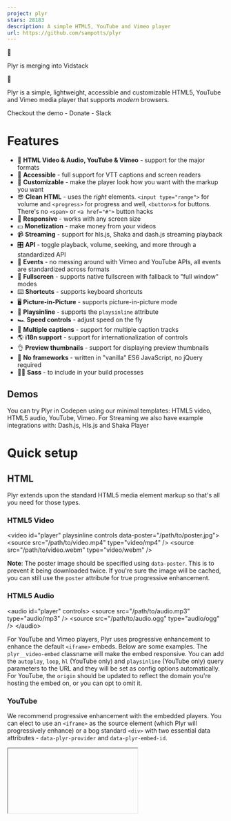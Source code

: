 ```yaml
---
project: plyr
stars: 28183
description: A simple HTML5, YouTube and Vimeo player
url: https://github.com/sampotts/plyr
---
```


🎉

Plyr is merging into Vidstack

🎉

Plyr is a simple, lightweight, accessible and customizable HTML5, YouTube and Vimeo media player that supports _modern_ browsers.

Checkout the demo - Donate - Slack

Features
========

-   📼 **HTML Video & Audio, YouTube & Vimeo** - support for the major formats
-   💪 **Accessible** - full support for VTT captions and screen readers
-   🔧 **Customizable** - make the player look how you want with the markup you want
-   😎 **Clean HTML** - uses the _right_ elements. `<input type="range">` for volume and `<progress>` for progress and well, `<button>`s for buttons. There's no `<span>` or `<a href="#">` button hacks
-   📱 **Responsive** - works with any screen size
-   💵 **Monetization** - make money from your videos
-   📹 **Streaming** - support for hls.js, Shaka and dash.js streaming playback
-   🎛 **API** - toggle playback, volume, seeking, and more through a standardized API
-   🎤 **Events** - no messing around with Vimeo and YouTube APIs, all events are standardized across formats
-   🔎 **Fullscreen** - supports native fullscreen with fallback to "full window" modes
-   ⌨️ **Shortcuts** - supports keyboard shortcuts
-   🖥 **Picture-in-Picture** - supports picture-in-picture mode
-   📱 **Playsinline** - supports the `playsinline` attribute
-   🏎 **Speed controls** - adjust speed on the fly
-   📖 **Multiple captions** - support for multiple caption tracks
-   🌎 **i18n support** - support for internationalization of controls
-   👌 **Preview thumbnails** - support for displaying preview thumbnails
-   🤟 **No frameworks** - written in "vanilla" ES6 JavaScript, no jQuery required
-   💁‍♀️ **Sass** - to include in your build processes

Demos
-----

You can try Plyr in Codepen using our minimal templates: HTML5 video, HTML5 audio, YouTube, Vimeo. For Streaming we also have example integrations with: Dash.js, Hls.js and Shaka Player

Quick setup
===========

HTML
----

Plyr extends upon the standard HTML5 media element markup so that's all you need for those types.

### HTML5 Video

<video id\="player" playsinline controls data-poster\="/path/to/poster.jpg"\>
  <source src\="/path/to/video.mp4" type\="video/mp4" />
  <source src\="/path/to/video.webm" type\="video/webm" />

  <!-- Captions are optional -->
  <track kind\="captions" label\="English captions" src\="/path/to/captions.vtt" srclang\="en" default />
</video\>

**Note**: The poster image should be specified using `data-poster`. This is to prevent it being downloaded twice. If you're sure the image will be cached, you can still use the `poster` attribute for true progressive enhancement.

### HTML5 Audio

<audio id\="player" controls\>
  <source src\="/path/to/audio.mp3" type\="audio/mp3" />
  <source src\="/path/to/audio.ogg" type\="audio/ogg" />
</audio\>

For YouTube and Vimeo players, Plyr uses progressive enhancement to enhance the default `<iframe>` embeds. Below are some examples. The `plyr__video-embed` classname will make the embed responsive. You can add the `autoplay`, `loop`, `hl` (YouTube only) and `playsinline` (YouTube only) query parameters to the URL and they will be set as config options automatically. For YouTube, the `origin` should be updated to reflect the domain you're hosting the embed on, or you can opt to omit it.

### YouTube

We recommend progressive enhancement with the embedded players. You can elect to use an `<iframe>` as the source element (which Plyr will progressively enhance) or a bog standard `<div>` with two essential data attributes - `data-plyr-provider` and `data-plyr-embed-id`.

<div class\="plyr\_\_video-embed" id\="player"\>
  <iframe
    src\="https://www.youtube.com/embed/bTqVqk7FSmY?origin=https://plyr.io&amp;iv\_load\_policy=3&amp;modestbranding=1&amp;playsinline=1&amp;showinfo=0&amp;rel=0&amp;enablejsapi=1"
    allowfullscreen
    allowtransparency
    allow\="autoplay"
  \></iframe\>
</div\>

_Note_: The `plyr__video-embed` classname will make the player a responsive 16:9 (most common) iframe embed. When plyr itself kicks in, your custom `ratio` config option will be used.

Or the `<div>` non progressively enhanced method:

<div id\="player" data-plyr-provider\="youtube" data-plyr-embed-id\="bTqVqk7FSmY"\></div\>

_Note_: The `data-plyr-embed-id` can either be the video ID or URL for the media.

### Vimeo

Much the same as YouTube above.

<div class\="plyr\_\_video-embed" id\="player"\>
  <iframe
    src\="https://player.vimeo.com/video/76979871?loop=false&amp;byline=false&amp;portrait=false&amp;title=false&amp;speed=true&amp;transparent=0&amp;gesture=media"
    allowfullscreen
    allowtransparency
    allow\="autoplay"
  \></iframe\>
</div\>

Or the `<div>` non progressively enhanced method:

<div id\="player" data-plyr-provider\="vimeo" data-plyr-embed-id\="76979871"\></div\>

JavaScript
----------

You can use Plyr as an ES6 module as follows:

import Plyr from 'plyr';

const player \= new Plyr('#player');

Alternatively you can include the `plyr.js` script before the closing `</body>` tag and then in your JS create a new instance of Plyr as below.

<script src\="path/to/plyr.js"\></script\>
<script\>
  const player \= new Plyr('#player');
</script\>

See initialising for more information on advanced setups.

You can use our CDN (provided by Cloudflare) for the JavaScript. There's 2 versions; one with and one without polyfills. My recommendation would be to manage polyfills separately as part of your application but to make life easier you can use the polyfilled build.

<script src\="https://cdn.plyr.io/3.7.8/plyr.js"\></script\>

...or...

<script src\="https://cdn.plyr.io/3.7.8/plyr.polyfilled.js"\></script\>

CSS
---

Include the `plyr.css` stylesheet into your `<head>`.

<link rel\="stylesheet" href\="path/to/plyr.css" />

If you want to use our CDN (provided by Cloudflare) for the default CSS, you can use the following:

<link rel\="stylesheet" href\="https://cdn.plyr.io/3.7.8/plyr.css" />

SVG Sprite
----------

The SVG sprite is loaded automatically from our CDN (provided by Cloudflare). To change this, see the options below. For reference, the CDN hosted SVG sprite can be found at `https://cdn.plyr.io/3.7.8/plyr.svg`.

### Self hosting

If you don't want to create a build system to include Plyr as an npm module, you can use the pre-built files. You have a few options:

-   Download the files from the CDN links above, they're already minified.
-   Download the files from unpkg or similar services.
-   Build the project yourself using `npm i && npm run build`, which installs the dependencies and spits out a build to `dist`.

Ads
===

Plyr has partnered up with vi.ai to offer monetization options for your videos. Getting setup is easy:

-   Sign up for a vi.ai account
-   Grab your publisher ID from the code snippet
-   Enable ads in the config options and enter your publisher ID

Any questions regarding the ads can be sent straight to vi.ai and any issues with rendering raised through GitHub issues.

If you do not wish to use Vi, you can set your own `ads.tagUrl` option.

Advanced
========

Customizing the CSS
-------------------

If you want to change any design tokens used for the rendering of the player, you can do so using CSS Custom Properties.

Here's a list of the properties and what they are used for:

Name

Description

Default / Fallback

`--plyr-color-main`

The primary UI color.

`#00b3ff`

`--plyr-video-background`

The background color of video and poster wrappers for using alpha channel videos and poster images.

`rgba(0, 0, 0, 1)`

`--plyr-focus-visible-color`

The color used for the focus styles when an element is `:focus-visible` (keyboard focused).

`--plyr-color-main`

`--plyr-badge-background`

The background color for badges in the menu.

`#4a5464`

`--plyr-badge-text-color`

The text color for badges.

`#ffffff`

`--plyr-badge-border-radius`

The border radius used for badges.

`2px`

`--plyr-captions-background`

The color for the background of captions.

`rgba(0, 0, 0, 0.8)`

`--plyr-captions-text-color`

The color used for the captions text.

`#ffffff`

`--plyr-control-icon-size`

The size of the icons used in the controls.

`18px`

`--plyr-control-spacing`

The space between controls (sometimes used in a multiple - e.g. `10px / 2 = 5px`).

`10px`

`--plyr-control-padding`

The padding inside controls.

`--plyr-control-spacing * 0.7` (`7px`)

`--plyr-control-radius`

The border radius used on controls.

`3px`

`--plyr-control-toggle-checked-background`

The background color used for checked menu items.

`--plyr-color-main`

`--plyr-video-controls-background`

The background for the video controls.

`linear-gradient(rgba(0, 0, 0, 0), rgba(0, 0, 0, 0.75))`

`--plyr-video-control-color`

The text/icon color for video controls.

`#ffffff`

`--plyr-video-control-color-hover`

The text/icon color used when video controls are `:hover`, `:focus` and `:focus-visible` (equivalent).

`#ffffff`

`--plyr-video-control-background-hover`

The background color used when video controls are `:hover`, `:focus` and `:focus-visible` (equivalent).

`--plyr-color-main`

`--plyr-audio-controls-background`

The background for the audio controls.

`#ffffff`

`--plyr-audio-control-color`

The text/icon color for audio controls.

`#4a5464`

`--plyr-audio-control-color-hover`

The text/icon color used when audio controls are `:hover`, `:focus` and `:focus-visible` (equivalent).

`#ffffff`

`--plyr-audio-control-background-hover`

The background color used when video controls are `:hover`, `:focus` and `:focus-visible` (equivalent).

`--plyr-color-main`

`--plyr-menu-background`

The background color for menus.

`rgba(255, 255, 255, 0.9)`

`--plyr-menu-color`

The text/icon color for menu items.

`#4a5464`

`--plyr-menu-shadow`

The shadow used on menus.

`0 1px 2px rgba(0, 0, 0, 0.15)`

`--plyr-menu-radius`

The border radius on the menu.

`4px`

`--plyr-menu-arrow-size`

The size of the arrow on the bottom of the menu.

`6px`

`--plyr-menu-item-arrow-color`

The color of the arrows in the menu.

`#728197`

`--plyr-menu-item-arrow-size`

The size of the arrows in the menu.

`4px`

`--plyr-menu-border-color`

The border color for the bottom of the back button in the top of the sub menu pages.

`#dcdfe5`

`--plyr-menu-border-shadow-color`

The shadow below the border of the back button in the top of the sub menu pages.

`#ffffff`

`--plyr-progress-loading-size`

The size of the stripes in the loading state in the scrubber.

`25px`

`--plyr-progress-loading-background`

The background color on the loading state in the scrubber.

`rgba(35, 40, 47, 0.6)`

`--plyr-video-progress-buffered-background`

The fill color for the buffer indication in the scrubber for video.

`rgba(255, 255, 255, 0.25)`

`--plyr-audio-progress-buffered-background`

The fill color for the buffer indication in the scrubber for audio.

`rgba(193, 200, 209, 0.6)`

`--plyr-range-thumb-height`

The height of the scrubber handle/thumb.

`13px`

`--plyr-range-thumb-background`

The background of the scrubber handle/thumb.

`#ffffff`

`--plyr-range-thumb-shadow`

The shadow of the scrubber handle/thumb.

`0 1px 1px rgba(215, 26, 18, 0.15), 0 0 0 1px rgba(215, 26, 18, 0.2)`

`--plyr-range-thumb-active-shadow-width`

The width of the shadow when the scrubber handle/thumb is `:active` (pressed).

`3px`

`--plyr-range-track-height`

The height of the scrubber/progress track.

`5px`

`--plyr-range-fill-background`

The fill color of the scrubber/progress.

`--plyr-color-main`

`--plyr-video-range-track-background`

The background of the scrubber/progress.

`--plyr-video-progress-buffered-background`

`--plyr-video-range-thumb-active-shadow-color`

The color of the shadow when the video scrubber handle/thumb is `:active` (pressed).

`rgba(255, 255, 255, 0.5)`

`--plyr-audio-range-track-background`

The background of the scrubber/progress.

`--plyr-video-progress-buffered-background`

`--plyr-audio-range-thumb-active-shadow-color`

The color of the shadow when the audio scrubber handle/thumb is `:active` (pressed).

`rgba(215, 26, 18, 0.1)`

`--plyr-tooltip-background`

The background color for tooltips.

`rgba(255, 255, 255, 0.9)`

`--plyr-tooltip-color`

The text color for tooltips.

`#4a5464`

`--plyr-tooltip-padding`

The padding for tooltips.

`calc(var(--plyr-control-spacing) / 2))`

`--plyr-tooltip-arrow-size`

The size of the arrow under tooltips.

`4px`

`--plyr-tooltip-radius`

The border radius on tooltips.

`3px`

`--plyr-tooltip-shadow`

The shadow on tooltips.

`0 1px 2px rgba(0, 0, 0, 0.15)`

`--plyr-font-family`

The font family used in the player.

`--plyr-font-size-base`

The base font size. Mainly used for captions.

`15px`

`--plyr-font-size-small`

The smaller font size. Mainly used for captions.

`13px`

`--plyr-font-size-large`

The larger font size. Mainly used for captions.

`18px`

`--plyr-font-size-xlarge`

The even larger font size. Mainly used for captions.

`21px`

`--plyr-font-size-time`

The font size for the time.

`--plyr-font-size-small`

`--plyr-font-size-menu`

The font size used in the menu.

`--plyr-font-size-small`

`--plyr-font-size-badge`

The font size used for badges.

`9px`

`--plyr-font-weight-regular`

The regular font weight.

`400`

`--plyr-font-weight-bold`

The bold font weight.

`600`

`--plyr-line-height`

The line height used within the player.

`1.7`

`--plyr-font-smoothing`

Whether to enable font antialiasing within the player.

`false`

You can set them in your CSS for all players:

:root {
  \--plyr-color-main: #1ac266;
}

...or for a specific class name:

.player {
  \--plyr-color-main: #1ac266;
}

...or in your HTML:

<video class\="player" style\="\--plyr-color-main: #1ac266;"\>...</video\>

### Sass

You can use `plyr.scss` file included in `/src/sass` as part of your build and change variables to suit your design. The Sass requires you to use autoprefixer (you should be already!) as all declarations use the W3C definitions.

The HTML markup uses the BEM methodology with `plyr` as the block, e.g. `.plyr__controls`. You can change the class hooks in the options to match any custom CSS you write. Check out the JavaScript source for more on this.

SVG
---

The icons used in the Plyr controls are loaded in an SVG sprite. The sprite is automatically loaded from our CDN by default. If you already have an icon build system in place, you can include the source plyr icons (see `/src/sprite` for source icons).

### Using the `iconUrl` option

You can however specify your own `iconUrl` option and Plyr will determine if the url is absolute and requires loading by AJAX/CORS due to current browser limitations or if it's a relative path, just use the path directly.

If you're using the `<base>` tag on your site, you may need to use something like this: svgfixer.js

More info on SVG sprites here: http://css-tricks.com/svg-sprites-use-better-icon-fonts/ and the AJAX technique here: http://css-tricks.com/ajaxing-svg-sprite/

Cross Origin (CORS)
-------------------

You'll notice the `crossorigin` attribute on the example `<video>` elements. This is because the TextTrack captions are loaded from another domain. If your TextTrack captions are also hosted on another domain, you will need to add this attribute and make sure your host has the correct headers setup. For more info on CORS checkout the MDN docs: https://developer.mozilla.org/en-US/docs/Web/HTTP/Access\_control\_CORS

Captions
--------

WebVTT captions are supported. To add a caption track, check the HTML example above and look for the `<track>` element. Be sure to validate your caption files.

JavaScript
----------

### Initializing

You can specify a range of arguments for the constructor to use:

-   A CSS string selector
-   A `HTMLElement`
-   A jQuery object

_Note_: If a `NodeList`, `Array`, or jQuery object are passed, the first element will be used for setup. To setup multiple players, see multiple players below.

#### Single player

Passing a CSS string selector that's compatible with `querySelector`:

const player \= new Plyr('#player');

Passing a HTMLElement:

const player \= new Plyr(document.getElementById('player'));

const player \= new Plyr(document.querySelector('.js-player'));

The HTMLElement or string selector can be the target `<video>`, `<audio>`, or `<div>` wrapper for embeds.

#### Multiple players

You have two choices here. You can either use a simple array loop to map the constructor:

const players \= Array.from(document.querySelectorAll('.js-player')).map((p) \=> new Plyr(p));

...or use a static method where you can pass a CSS string selector, a NodeList, an Array of HTMLElement, or a JQuery object:

const players \= Plyr.setup('.js-player');

Both options will also return an array of instances in the order of they were in the DOM for the string selector or the source NodeList or Array.

#### Options

The second argument for the constructor is the options object:

const player \= new Plyr('#player', {
  title: 'Example Title',
});

Options can be passed as an object to the constructor as above or as JSON in `data-plyr-config` attribute on each of your target elements:

<video src\="/path/to/video.mp4" id\="player" controls data-plyr-config\='{ "title": "Example Title" }'\></video\>

Note the single quotes encapsulating the JSON and double quotes on the object keys. Only string values need double quotes.

Option

Type

Default

Description

`enabled`

Boolean

`true`

Completely disable Plyr. This would allow you to do a User Agent check or similar to programmatically enable or disable Plyr for a certain UA. Example below.

`debug`

Boolean

`false`

Display debugging information in the console

`controls`

Array, Function or Element

`['play-large', 'play', 'progress', 'current-time', 'mute', 'volume', 'captions', 'settings', 'pip', 'airplay', 'fullscreen']`

If a function is passed, it is assumed your method will return either an element or HTML string for the controls. Three arguments will be passed to your function; `id` (the unique id for the player), `seektime` (the seektime step in seconds), and `title` (the media title). See CONTROLS.md for more info on how the html needs to be structured.

`settings`

Array

`['captions', 'quality', 'speed', 'loop']`

If the default controls are used, you can specify which settings to show in the menu

`i18n`

Object

See defaults.js

Used for internationalization (i18n) of the text within the UI.

`loadSprite`

Boolean

`true`

Load the SVG sprite specified as the `iconUrl` option (if a URL). If `false`, it is assumed you are handling sprite loading yourself.

`iconUrl`

String

`null`

Specify a URL or path to the SVG sprite. See the SVG section for more info.

`iconPrefix`

String

`plyr`

Specify the id prefix for the icons used in the default controls (e.g. "plyr-play" would be "plyr"). This is to prevent clashes if you're using your own SVG sprite but with the default controls. Most people can ignore this option.

`blankVideo`

String

`https://cdn.plyr.io/static/blank.mp4`

Specify a URL or path to a blank video file used to properly cancel network requests.

`autoplay`²

Boolean

`false`

Autoplay the media on load. If the `autoplay` attribute is present on a `<video>` or `<audio>` element, this will be automatically set to true.

`autopause`¹

Boolean

`true`

Only allow one player playing at once.

`playsinline`³

Boolean

`true`

Allow inline playback on iOS. Note this has no effect on iPadOS.

`seekTime`

Number

`10`

The time, in seconds, to seek when a user hits fast forward or rewind.

`volume`

Number

`1`

A number, between 0 and 1, representing the initial volume of the player.

`muted`

Boolean

`false`

Whether to start playback muted. If the `muted` attribute is present on a `<video>` or `<audio>` element, this will be automatically set to true.

`clickToPlay`

Boolean

`true`

Click (or tap) of the video container will toggle play/pause.

`disableContextMenu`

Boolean

`true`

Disable right click menu on video to _help_ as very primitive obfuscation to prevent downloads of content.

`hideControls`

Boolean

`true`

Hide video controls automatically after 2s of no mouse or focus movement, on control element blur (tab out), on playback start or entering fullscreen. As soon as the mouse is moved, a control element is focused or playback is paused, the controls reappear instantly.

`resetOnEnd`

Boolean

false

Reset the playback to the start once playback is complete.

`keyboard`

Object

`{ focused: true, global: false }`

Enable keyboard shortcuts for focused players only or globally

`tooltips`

Object

`{ controls: false, seek: true }`

`controls`: Display control labels as tooltips on `:hover` & `:focus` (by default, the labels are screen reader only). `seek`: Display a seek tooltip to indicate on click where the media would seek to.

`duration`

Number

`null`

Specify a custom duration for media.

`displayDuration`

Boolean

`true`

Displays the duration of the media on the "metadataloaded" event (on startup) in the current time display. This will only work if the `preload` attribute is not set to `none` (or is not set at all) and you choose not to display the duration (see `controls` option).

`invertTime`

Boolean

`true`

Display the current time as a countdown rather than an incremental counter.

`toggleInvert`

Boolean

`true`

Allow users to click to toggle the above.

`listeners`

Object

`null`

Allows binding of event listeners to the controls before the default handlers. See the `defaults.js` for available listeners. If your handler prevents default on the event (`event.preventDefault()`), the default handler will not fire.

`captions`

Object

`{ active: false, language: 'auto', update: false }`

`active`: Toggles if captions should be active by default. `language`: Sets the default language to load (if available). 'auto' uses the browser language. `update`: Listen to changes to tracks and update menu. This is needed for some streaming libraries, but can result in non-selectable language options).

`fullscreen`

Object

`{ enabled: true, fallback: true, iosNative: false, container: null }`

`enabled`: Toggles whether fullscreen should be enabled. `fallback`: Allow fallback to a full-window solution (`true`/`false`/`'force'`). `iosNative`: whether to use native iOS fullscreen when entering fullscreen (no custom controls) - note this has no effect on iPadOS. `container`: A selector for an ancestor of the player element, allows contextual content to remain visual in fullscreen mode. Non-ancestors are ignored.

`ratio`

String

`null`

Force an aspect ratio for all videos. The format is `'w:h'` - e.g. `'16:9'` or `'4:3'`. If this is not specified then the default for HTML5 and Vimeo is to use the native resolution of the video. As dimensions are not available from YouTube via SDK, 16:9 is forced as a sensible default.

`storage`

Object

`{ enabled: true, key: 'plyr' }`

`enabled`: Allow use of local storage to store user settings. `key`: The key name to use.

`speed`

Object

`{ selected: 1, options: [0.5, 0.75, 1, 1.25, 1.5, 1.75, 2, 4] }`

`selected`: The default speed for playback. `options`: The speed options to display in the UI. YouTube and Vimeo will ignore any options outside of the 0.5-2 range, so options outside of this range will be hidden automatically.

`quality`

Object

`{ default: 576, options: [4320, 2880, 2160, 1440, 1080, 720, 576, 480, 360, 240] }`

`default` is the default quality level (if it exists in your sources). `options` are the options to display. This is used to filter the available sources.

`loop`

Object

`{ active: false }`

`active`: Whether to loop the current video. If the `loop` attribute is present on a `<video>` or `<audio>` element, this will be automatically set to true This is an object to support future functionality.

`ads`

Object

`{ enabled: false, publisherId: '', tagUrl: '' }`

`enabled`: Whether to enable advertisements. `publisherId`: Your unique vi.ai publisher ID. `tagUrl` is a URL for a custom VAST tag if you're not using Vi.

`urls`

Object

See source.

If you wish to override any API URLs then you can do so here. You can also set a custom download URL for the download button.

`vimeo`

Object

`{ byline: false, portrait: false, title: false, speed: true, transparent: false }`

See Vimeo embed options. Some are set automatically based on other config options, namely: `loop`, `autoplay`, `muted`, `gesture`, `playsinline`

`youtube`

Object

`{ noCookie: false, rel: 0, showinfo: 0, iv_load_policy: 3, modestbranding: 1 }`

See YouTube embed options. The only custom option is `noCookie` to use an alternative to YouTube that doesn't use cookies (useful for GDPR, etc). Some are set automatically based on other config options, namely: `autoplay`, `hl`, `controls`, `disablekb`, `playsinline`, `cc_load_policy`, `cc_lang_pref`, `widget_referrer`

`previewThumbnails`

Object

`{ enabled: false, src: '' }`

`enabled`: Whether to enable the preview thumbnails (they must be generated by you). `src` must be either a string or an array of strings representing URLs for the VTT files containing the image URL(s). Learn more about preview thumbnails below.

`mediaMetadata`

Object

`{ title: '', artist: '', album: '', artwork: [] }`

The MediaMetadata interface of the Media Session API allows a web page to provide rich media metadata for display in a platform UI.

`markers`

Object

`{ enabled: false, points: [] }`

`enabled`: Whether to enable markers. `points` is an array of `{ time: number; label: string; }` objects where `time` represents the marker position in seconds and `label` is the HTML string to be displayed.

1.  Vimeo only
2.  Autoplay is generally not recommended as it is seen as a negative user experience. It is also disabled in many browsers. Before raising issues, do your homework. More info can be found here:

-   https://webkit.org/blog/6784/new-video-policies-for-ios/
-   https://developers.google.com/web/updates/2017/09/autoplay-policy-changes
-   https://hacks.mozilla.org/2019/02/firefox-66-to-block-automatically-playing-audible-video-and-audio/

1.  YouTube does not support programatically toggling the native fullscreen player via it's API. This means on iOS you have two options, neither being perfect:

-   Use the fallback/faux fullscreen option which covers the whole viewport (this is the default)
-   Set `playsinline` to `false` and/or `fullscreen.iosNative` to `true` - either option hides the fullscreen toggle in the UI (because of the above API issue) and means iOS will play the video in it's native player.

API
===

There are methods, setters and getters on a Plyr object.

Object
------

The easiest way to access the Plyr object is to set the return value from your call to the constructor to a variable. For example:

const player \= new Plyr('#player', {
  /\* options \*/
});

You can also access the object through any events:

element.addEventListener('ready', (event) \=> {
  const player \= event.detail.plyr;
});

Methods
-------

Example method use:

player.play(); // Start playback
player.fullscreen.enter(); // Enter fullscreen

Method

Parameters

Description

`play()`¹

\-

Start playback.

`pause()`

\-

Pause playback.

`togglePlay(toggle)`¹

Boolean

Toggle playback, if no parameters are passed, it will toggle based on current status.

`stop()`

\-

Stop playback and reset to start.

`restart()`

\-

Restart playback.

`rewind(seekTime)`

Number

Rewind playback by the specified seek time. If no parameter is passed, the default seek time will be used.

`forward(seekTime)`

Number

Fast forward by the specified seek time. If no parameter is passed, the default seek time will be used.

`increaseVolume(step)`

Number

Increase volume by the specified step. If no parameter is passed, the default step will be used.

`decreaseVolume(step)`

Number

Increase volume by the specified step. If no parameter is passed, the default step will be used.

`toggleCaptions(toggle)`

Boolean

Toggle captions display. If no parameter is passed, it will toggle based on current status.

`fullscreen.enter()`

\-

Enter fullscreen. If fullscreen is not supported, a fallback "full window/viewport" is used instead.

`fullscreen.exit()`

\-

Exit fullscreen.

`fullscreen.toggle()`

\-

Toggle fullscreen.

`airplay()`

\-

Trigger the airplay dialog on supported devices.

`setPreviewThumbnails(source: PreviewThumbnailsOptions)`

\-

Sets the preview thumbnails for the current source.

`toggleControls(toggle)`

Boolean

Toggle the controls (video only). Takes optional truthy value to force it on/off.

`on(event, function)`

String, Function

Add an event listener for the specified event.

`once(event, function)`

String, Function

Add an event listener for the specified event once.

`off(event, function)`

String, Function

Remove an event listener for the specified event.

`supports(type)`

String

Check support for a mime type.

`destroy()`

\-

Destroy the instance and garbage collect any elements.

1.  For HTML5 players, `play()` will return a `Promise` for most browsers - e.g. Chrome, Firefox, Opera, Safari and Edge according to MDN at time of writing.

Getters and Setters
-------------------

Example setters:

player.volume \= 0.5; // Sets volume at 50%
player.currentTime \= 10; // Seeks to 10 seconds

Example getters:

player.volume; // 0.5;
player.currentTime; // 10
player.fullscreen.active; // false;

Property

Getter

Setter

Description

`isHTML5`

✓

\-

Returns a boolean indicating if the current player is HTML5.

`isEmbed`

✓

\-

Returns a boolean indicating if the current player is an embedded player.

`playing`

✓

\-

Returns a boolean indicating if the current player is playing.

`paused`

✓

\-

Returns a boolean indicating if the current player is paused.

`stopped`

✓

\-

Returns a boolean indicating if the current player is stopped.

`ended`

✓

\-

Returns a boolean indicating if the current player has finished playback.

`buffered`

✓

\-

Returns a float between 0 and 1 indicating how much of the media is buffered

`currentTime`

✓

✓

Gets or sets the currentTime for the player. The setter accepts a float in seconds.

`seeking`

✓

\-

Returns a boolean indicating if the current player is seeking.

`duration`

✓

\-

Returns the duration for the current media.

`volume`

✓

✓

Gets or sets the volume for the player. The setter accepts a float between 0 and 1.

`muted`

✓

✓

Gets or sets the muted state of the player. The setter accepts a boolean.

`hasAudio`

✓

\-

Returns a boolean indicating if the current media has an audio track.

`speed`

✓

✓

Gets or sets the speed for the player. The setter accepts a value in the options specified in your config. Generally the minimum should be 0.5.

`quality`¹

✓

✓

Gets or sets the quality for the player. The setter accepts a value from the options specified in your config.

`loop`

✓

✓

Gets or sets the current loop state of the player. The setter accepts a boolean.

`source`

✓

✓

Gets or sets the current source for the player. The setter accepts an object. See source setter below for examples.

`poster`

✓

✓

Gets or sets the current poster image for the player. The setter accepts a string; the URL for the updated poster image.

`previewThumbnails`

✓

✓

Gets or sets the current preview thumbnail source for the player. The setter accepts a string

`autoplay`

✓

✓

Gets or sets the autoplay state of the player. The setter accepts a boolean.

`currentTrack`

✓

✓

Gets or sets the caption track by index. `-1` means the track is missing or captions is not active

`language`

✓

✓

Gets or sets the preferred captions language for the player. The setter accepts an ISO two-letter language code. Support for the languages is dependent on the captions you include. If your captions don't have any language data, or if you have multiple tracks with the same language, you may want to use `currentTrack` instead.

`fullscreen.active`

✓

\-

Returns a boolean indicating if the current player is in fullscreen mode.

`fullscreen.enabled`

✓

\-

Returns a boolean indicating if the current player has fullscreen enabled.

`pip`¹

✓

✓

Gets or sets the picture-in-picture state of the player. The setter accepts a boolean. This currently only supported on Safari 10+ (on MacOS Sierra+ and iOS 10+) and Chrome 70+.

`ratio`

✓

✓

Gets or sets the video aspect ratio. The setter accepts a string in the same format as the `ratio` option.

`download`

✓

✓

Gets or sets the URL for the download button. The setter accepts a string containing a valid absolute URL.

1.  HTML5 only

### The `.source` setter

This allows changing the player source and type on the fly.

Video example:

player.source \= {
  type: 'video',
  title: 'Example title',
  sources: \[
    {
      src: '/path/to/movie.mp4',
      type: 'video/mp4',
      size: 720,
    },
    {
      src: '/path/to/movie.webm',
      type: 'video/webm',
      size: 1080,
    },
  \],
  poster: '/path/to/poster.jpg',
  previewThumbnails: {
    src: '/path/to/thumbnails.vtt',
  },
  tracks: \[
    {
      kind: 'captions',
      label: 'English',
      srclang: 'en',
      src: '/path/to/captions.en.vtt',
      default: true,
    },
    {
      kind: 'captions',
      label: 'French',
      srclang: 'fr',
      src: '/path/to/captions.fr.vtt',
    },
  \],
};

Audio example:

player.source \= {
  type: 'audio',
  title: 'Example title',
  sources: \[
    {
      src: '/path/to/audio.mp3',
      type: 'audio/mp3',
    },
    {
      src: '/path/to/audio.ogg',
      type: 'audio/ogg',
    },
  \],
};

YouTube example:

player.source \= {
  type: 'video',
  sources: \[
    {
      src: 'bTqVqk7FSmY',
      provider: 'youtube',
    },
  \],
};

Vimeo example

player.source \= {
  type: 'video',
  sources: \[
    {
      src: '76979871',
      provider: 'vimeo',
    },
  \],
};

_Note:_ `src` property for YouTube and Vimeo can either be the video ID or the whole URL.

Property

Type

Description

`type`

String

Either `video` or `audio`. _Note:_ YouTube and Vimeo are currently not supported as audio sources.

`title`

String

_Optional._ Title of the new media. Used for the `aria-label` attribute on the play button, and outer container. YouTube and Vimeo are populated automatically.

`sources`

Array

This is an array of sources. For HTML5 media, the properties of this object are mapped directly to HTML attributes so more can be added to the object if required.

`poster`¹

String

The URL for the poster image (HTML5 video only).

`tracks`¹

String

An array of track objects. Each element in the array is mapped directly to a track element and any keys mapped directly to HTML attributes so as in the example above, it will render as `<track kind="captions" label="English" srclang="en" src="https://cdn.selz.com/plyr/1.0/example_captions_en.vtt" default>` and similar for the French version. Booleans are converted to HTML5 value-less attributes.

`previewThumbnails`¹

Object

The same object like in the `previewThumbnails` constructor option. This means you can either change the thumbnails vtt via the `src` key or disable the thumbnails plugin for the next video by passing `{ enabled: false }`.

1.  HTML5 only

Events
======

You can listen for events on the target element you setup Plyr on (see example under the table). Some events only apply to HTML5 audio and video. Using your reference to the instance, you can use the `on()` API method or `addEventListener()`. Access to the API can be obtained this way through the `event.detail.plyr` property. Here's an example:

player.on('ready', (event) \=> {
  const instance \= event.detail.plyr;
});

Standard Media Events
---------------------

Event Type

Description

`progress`

Sent periodically to inform interested parties of progress downloading the media. Information about the current amount of the media that has been downloaded is available in the media element's `buffered` attribute.

`playing`

Sent when the media begins to play (either for the first time, after having been paused, or after ending and then restarting).

`play`

Sent when playback of the media starts after having been paused; that is, when playback is resumed after a prior `pause` event.

`pause`

Sent when playback is paused.

`timeupdate`

The time indicated by the element's `currentTime` attribute has changed.

`volumechange`

Sent when the audio volume changes (both when the volume is set and when the `muted` state is changed).

`seeking`

Sent when a seek operation begins.

`seeked`

Sent when a seek operation completes.

`ratechange`

Sent when the playback speed changes.

`ended`

Sent when playback completes. _Note:_ This does not fire if `autoplay` is true.

`enterfullscreen`

Sent when the player enters fullscreen mode (either the proper fullscreen or full-window fallback for older browsers).

`exitfullscreen`

Sent when the player exits fullscreen mode.

`captionsenabled`

Sent when captions are enabled.

`captionsdisabled`

Sent when captions are disabled.

`languagechange`

Sent when the caption language is changed.

`controlshidden`

Sent when the controls are hidden.

`controlsshown`

Sent when the controls are shown.

`ready`

Triggered when the instance is ready for API calls.

### HTML5 only

Event Type

Description

`loadstart`

Sent when loading of the media begins.

`loadeddata`

The first frame of the media has finished loading.

`loadedmetadata`

The media's metadata has finished loading; all attributes now contain as much useful information as they're going to.

`qualitychange`

The quality of playback has changed.

`canplay`

Sent when enough data is available that the media can be played, at least for a couple of frames. This corresponds to the `HAVE_ENOUGH_DATA` `readyState`.

`canplaythrough`

Sent when the ready state changes to `CAN_PLAY_THROUGH`, indicating that the entire media can be played without interruption, assuming the download rate remains at least at the current level. _Note:_ Manually setting the `currentTime` will eventually fire a `canplaythrough` event in firefox. Other browsers might not fire this event.

`stalled`

Sent when the user agent is trying to fetch media data, but data is unexpectedly not forthcoming.

`waiting`

Sent when the requested operation (such as playback) is delayed pending the completion of another operation (such as a seek).

`emptied`

he media has become empty; for example, this event is sent if the media has already been loaded (or partially loaded), and the `load()` method is called to reload it.

`cuechange`

Sent when a `TextTrack` has changed the currently displaying cues.

`error`

Sent when an error occurs. The element's `error` attribute contains more information.

### YouTube only

Event Type

Description

`statechange`

The state of the player has changed. The code can be accessed via `event.detail.code`. Possible values are `-1`: Unstarted, `0`: Ended, `1`: Playing, `2`: Paused, `3`: Buffering, `5`: Video cued. See the YouTube Docs for more information.

_Note:_ These events also bubble up the DOM. The event target will be the container element.

Some event details borrowed from MDN.

Embeds
======

YouTube and Vimeo are currently supported and function much like a HTML5 video. Similar events and API methods are available for all types. However if you wish to access the API's directly. You can do so via the `embed` property of your player object - e.g. `player.embed`. You can then use the relevant methods from the third party APIs. More info on the respective API's here:

-   YouTube iframe API Reference
-   Vimeo player.js Reference

_Note_: Not all API methods may work 100%. Your mileage may vary. It's better to use the Plyr API where possible.

Shortcuts
=========

By default, a player will bind the following keyboard shortcuts when it has focus. If you have the `global` option to `true` and there's only one player in the document then the shortcuts will work when any element has focus, apart from an element that requires input.

Key

Action

`0` to `9`

Seek from 0 to 90% respectively

`space`

Toggle playback

`K`

Toggle playback

←

Seek backward by the `seekTime` option

→

Seek forward by the `seekTime` option

↑

Increase volume

↓

Decrease volume

`M`

Toggle mute

`F`

Toggle fullscreen

`C`

Toggle captions

`L`

Toggle loop

Preview thumbnails
==================

It's possible to display preview thumbnails as per the demo when you hover over the scrubber or while you are scrubbing in the main video area. This can be used for all video types but is easiest with HTML5 of course. You will need to generate the sprite or images yourself. This is possible using something like AWS transcoder to generate the frames and then combine them into a sprite image. Sprites are recommended for performance reasons - they will be much faster to download and easier to compress into a small file size making them load faster.

You can see the example VTT files here and here for how the sprites are done. The coordinates are set as the `xywh` hash on the URL in the order X Offset, Y Offset, Width, Height (e.g. `240p-00001.jpg#xywh=1708,480,427,240` is offset `1708px` from the left, `480px` from the top and is `427x240px`. If you want to include images per frame, this is also possible but will be slower, resulting in a degraded experience.

Fullscreen
==========

Fullscreen in Plyr is supported by all browsers that currently support it.

Browser support
===============

Plyr supports the last 2 versions of most _modern_ browsers.

Browser

Supported

Safari

✓

Mobile Safari

✓¹

Firefox

✓

Chrome

✓

Opera

✓

Edge

✓

IE11

✓³

IE10

✓2,3

1.  Mobile Safari on the iPhone forces the native player for `<video>` unless the `playsinline` attribute is present. Volume controls are also disabled as they are handled device wide.
2.  Native player used (no support for `<progress>` or `<input type="range">`) but the API is supported. No native fullscreen support, fallback can be used (see options).
3.  Polyfills required. See below.

Polyfills
---------

Plyr uses ES6 which isn't supported in all browsers quite yet. This means some features will need to be polyfilled to be available otherwise you'll run into issues. We've elected to not burden the ~90% of users that do support these features with extra JS and instead leave polyfilling to you to work out based on your needs.

Checking for support
--------------------

You can use the static method to check for support. For example

const supported \= Plyr.supported('video', 'html5');

The arguments are:

-   Media type (`'audio' | 'video'`)
-   Provider (`'html5' | 'youtube' | 'vimeo'`)

Disable support programmatically
--------------------------------

The `enabled` option can be used to disable certain User Agents. For example, if you don't want to use Plyr for smartphones, you could use:

{
  enabled: !/Android|webOS|iPhone|iPad|iPod|BlackBerry/i.test(navigator.userAgent);
}

If a User Agent is disabled but supports `<video>` and `<audio>` natively, it will use the native player.

Plugins & Components
====================

Some awesome folks have made plugins for CMSs and Components for JavaScript frameworks:

Type

Maintainer

Link

WordPress

Brandon Lavigne (@drrobotnik)

https://wordpress.org/plugins/plyr/

Angular

Simon Bobrov (@smnbbrv)

https://github.com/smnbbrv/ngx-plyr

React

Chintan Prajapati (@chintan9)

https://github.com/chintan9/plyr-react

Vue

Gabe Dunn (@redxtech)

https://github.com/redxtech/vue-plyr

Neos

Jon Uhlmann (@jonnitto)

https://packagist.org/packages/jonnitto/plyr

Kirby

Dominik Pschenitschni (@dpschen)

https://github.com/dpschen/kirby-plyrtag

REDAXO

FriendsOfRedaxo / skerbis (@skerbis)

https://github.com/FriendsOfREDAXO/plyr

svelte-plyr

Ben Woodward / benwoodward (@benwoodward)

https://github.com/benwoodward/svelte-plyr

Issues
======

If you find anything weird with Plyr, please let us know using the GitHub issues tracker.

Author
======

Plyr is developed by @sam\_potts / sampotts.me with help from the awesome contributors

Donate
======

Plyr costs money to run, not only my time. I donate my time for free as I enjoy building Plyr but unfortunately have to pay for domains, hosting, and more. Any help with costs is appreciated...

-   Donate via Patreon
-   Donate via PayPal

Mentions
========

-   ProductHunt
-   The Changelog
-   HTML5 Weekly #177
-   Responsive Design #149
-   Web Design Weekly #174
-   Front End Focus #177
-   Hacker News
-   Web Platform Daily
-   LayerVault Designer News
-   The Treehouse Show #131
-   noupe.com

Used by
=======

-   Selz.com
-   Peugeot.fr
-   Peugeot.de
-   TomTom.com
-   DIGBMX
-   Grime Archive
-   koel - A personal music streaming server that works.
-   Oscar Radio
-   Sparkk TV
-   @halfhalftravel
-   BitChute
-   Rutheneum-Bote
-   pressakey.com | Blog-Magazin für Videospiele
-   STROLLÿN: Work with a View
-   CFDA Runway360
-   NKLAV | Filmmaker
-   GDI.JS.ORG - Google Drive Index

If you want to be added to the list, open a pull request. It'd be awesome to see how you're using Plyr 😎

Useful links and credits
========================

-   PayPal's Accessible HTML5 Video Player (which Plyr was originally ported from)
-   An awesome guide for Plyr in Japanese! by @arayutw

Thanks
======

-   Cloudflare and Fastly for providing the CDN services.
-   Sentry for error logging service on the demo website.

Contributors
------------

### Code Contributors

This project exists thanks to all the people who contribute. \[Contribute\].

### Financial Contributors

Become a financial contributor and help us sustain our community. \[Contribute\]

#### Individuals

#### Organizations

Support this project with your organization. Your logo will show up here with a link to your website. \[Contribute\]

Copyright and License
=====================

The MIT license
